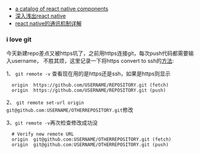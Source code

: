- [a catalog of react native components](http://react.parts/)
- [深入浅出react native](http://zhuanlan.zhihu.com/FrontendMagazine/19996445)
- [react native的通讯机制详解](http://blog.cnbang.net/tech/2698/)

### i love git

今天新建repo差点又被https坑了，之前用https连接git，每次push代码都需要输入username，
不胜其烦，这里记录一下将https convert to ssh的[方法](https://help.github.com/articles/changing-a-remote-s-url/):

1、 `git remote -v` 查看现在用的是https还是ssh，如果是https则显示

```
  origin  https://github.com/USERNAME/REPOSITORY.git (fetch)
  origin  https://github.com/USERNAME/REPOSITORY.git (push)
```

2、 `git remote set-url origin git@github.com:USERNAME/OTHERREPOSITORY.git`修改

3、`git remote -v`再次检查修改成功没

```
  # Verify new remote URL
  origin  git@github.com:USERNAME/OTHERREPOSITORY.git (fetch)
  origin  git@github.com:USERNAME/OTHERREPOSITORY.git (push)
```

